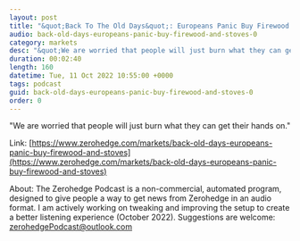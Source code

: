 ```yaml
---
layout: post
title: "&quot;Back To The Old Days&quot;: Europeans Panic Buy Firewood And Stoves "
audio: back-old-days-europeans-panic-buy-firewood-and-stoves-0
category: markets
desc: "&quot;We are worried that people will just burn what they can get their hands on.&quot; "
duration: 00:02:40
length: 160
datetime: Tue, 11 Oct 2022 10:55:00 +0000
tags: podcast
guid: back-old-days-europeans-panic-buy-firewood-and-stoves-0
order: 0
---
```

&quot;We are worried that people will just burn what they can get their hands on.&quot; 

Link: [https://www.zerohedge.com/markets/back-old-days-europeans-panic-buy-firewood-and-stoves](https://www.zerohedge.com/markets/back-old-days-europeans-panic-buy-firewood-and-stoves)

About: The Zerohedge Podcast is a non-commercial, automated program, designed to give people a way to get news from Zerohedge in an audio format.  I am actively working on tweaking and improving the setup to create a better listening experience (October 2022).  Suggestions are welcome: [zerohedgePodcast@outlook.com](mailto:zerohedgePodcast@outlook.com)